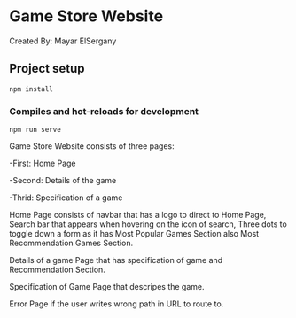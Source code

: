 # Game Store Website
Created By: Mayar ElSergany

## Project setup
```
npm install
```

### Compiles and hot-reloads for development
```
npm run serve
```
Game Store Website consists of three pages:

-First: Home Page

-Second: Details of the game

-Thrid: Specification of a game

Home Page consists of navbar that has a logo to direct to Home Page, Search bar that appears when hovering on the icon of search, Three dots to toggle down a form as it has Most Popular Games Section also Most Recommendation Games Section.

Details of a game Page that has specification of game and Recommendation Section.

Specification of Game Page that descripes the game.

Error Page if the user writes wrong path in URL to route to.





